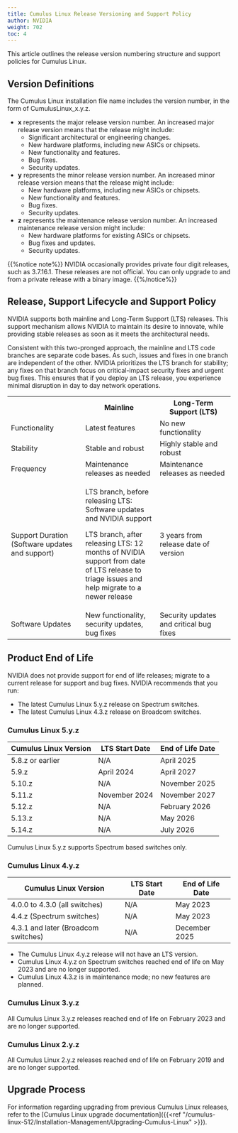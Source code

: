 ```yaml
---
title: Cumulus Linux Release Versioning and Support Policy
author: NVIDIA
weight: 702
toc: 4
---
```


This article outlines the release version numbering structure and support policies for Cumulus Linux.
## Version Definitions

The Cumulus Linux installation file name includes the version number, in the form of CumulusLinux\_x.y.z.

- **x** represents the major release version number. An increased major release version means that the release might include:
    - Significant architectural or engineering changes.
    - New hardware platforms, including new ASICs or chipsets.
    - New functionality and features.
    - Bug fixes.
    - Security updates.
- **y** represents the minor release version number. An increased minor release version means that the release might include:
    - New hardware platforms, including new ASICs or chipsets.
    - New functionality and features.
    - Bug fixes.
    - Security updates.
- **z** represents the maintenance release version number. An increased maintenance release version might include:
    - New hardware platforms for existing ASICs or chipsets.
    - Bug fixes and updates.
    - Security updates.

{{%notice note%}}
NVIDIA occasionally provides private four digit releases, such as 3.7.16.1. These releases are not official. You can only upgrade to and from a private release with a binary image.
{{%/notice%}}

## Release, Support Lifecycle and Support Policy

NVIDIA supports both mainline and Long-Term Support (LTS) releases. This support mechanism allows NVIDIA to maintain its desire to innovate, while providing stable releases as soon as it meets the architectural needs.

Consistent with this two-pronged approach, the mainline and LTS code branches are separate code bases. As such, issues and fixes in one branch are independent of the other. NVIDIA prioritizes the LTS branch for stability; any fixes on that branch focus on critical-impact security fixes and urgent bug fixes. This ensures that if you deploy an LTS release, you experience minimal disruption in day to day network operations.

<table>
<colgroup>
<col style="width: 33%" />
<col style="width: 33%" />
<col style="width: 33%" />
</colgroup>
<tbody>
<tr class="odd">
<th> </th>
<th>Mainline</th>
<th>Long-Term Support (LTS)</th>
</tr>
<tr class="even">
<td>Functionality</td>
<td>Latest features</td>
<td>No new functionality</td>
</tr>
<tr class="odd">
<td>Stability</td>
<td>Stable and robust</td>
<td>Highly stable and robust</td>
</tr>
<tr class="even">
<td>Frequency</td>
<td>Maintenance releases as needed</td>
<td>Maintenance releases as needed</td>
</tr>
<tr class="odd">
<td>Support Duration (Software updates and support)</td>
<td><p>LTS branch, before releasing LTS: Software updates and NVIDIA support</p>
<p>LTS branch, after releasing LTS: 12 months of NVIDIA support from date of LTS release to triage issues and help migrate to a newer release</p></td>
<td>3 years from release date of version</td>
</tr>
<tr class="even">
<td>Software Updates</td>
<td>New functionality, security updates, bug fixes</td>
<td>Security updates and critical bug fixes</td>
</tr>
</tbody>
</table>

## Product End of Life

NVIDIA does not provide support for end of life releases; migrate to a current release for support and bug fixes. NVIDIA recommends that you run:

- The latest Cumulus Linux 5.y.z release on Spectrum switches.
- The latest Cumulus Linux 4.3.z release on Broadcom switches.

### Cumulus Linux 5.y.z

| Cumulus Linux Version | LTS Start Date    | End of Life Date  |
| --------------------- | ----------------- | ----------------- |
| 5.8.z or earlier      | N/A               | April 2025        |
| 5.9.z                 | April 2024        | April 2027        |
| 5.10.z                | N/A               | November 2025     |
| 5.11.z                | November 2024     | November 2027     |
| 5.12.z                | N/A               | February 2026     |
| 5.13.z                | N/A               | May 2026          |
| 5.14.z                | N/A               | July 2026          |

Cumulus Linux 5.y.z supports Spectrum based switches only.

### Cumulus Linux 4.y.z

| Cumulus Linux Version | LTS Start Date    | End of Life Date  |
| --------------------- | ----------------- | ----------------- |
| 4.0.0 to 4.3.0 (all switches)   | N/A     | May 2023          |
| 4.4.z (Spectrum switches)       | N/A     | May 2023          |
| 4.3.1 and later (Broadcom switches) | N/A | December 2025     |

- The Cumulus Linux 4.y.z release will not have an LTS version.
- Cumulus Linux 4.y.z on Spectrum switches reached end of life on May 2023 and are no longer supported.
- Cumulus Linux 4.3.z is in maintenance mode; no new features are planned.

### Cumulus Linux 3.y.z

All Cumulus Linux 3.y.z releases reached end of life on February 2023 and are no longer supported.

### Cumulus Linux 2.y.z

All Cumulus Linux 2.y.z releases reached end of life on February 2019 and are no longer supported.

## Upgrade Process

For information regarding upgrading from previous Cumulus Linux releases, refer to the [Cumulus Linux upgrade documentation]({{<ref "/cumulus-linux-512/Installation-Management/Upgrading-Cumulus-Linux" >}}).
